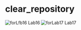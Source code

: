 # clear_repository
![forLfb16](https://github.com/DjonniStorm/clear_repository/assets/48327702/48b39999-c1fd-48f0-92c6-6071636d95c7) Lab16
![forLab17](https://github.com/DjonniStorm/clear_repository/assets/48327702/3ed9f9d8-6a5d-40a0-afff-cb3e0e4805bd) Lab17
